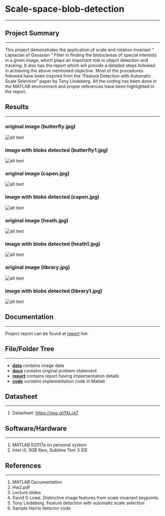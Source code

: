 # Scale-space-blob-detection
***
## Project Summary
***
This project demonstrates the application of scale and rotation invariant “ Laplacian of Gaussian ” Filter in finding the blobs/areas of special interests in a given image, which plays an important role in object detection and tracking. It also has the report which will provide a detailed steps followed in achieving the above mentioned objective. Most of the procedures followed have been inspired from the “Feature Detection with Automatic Scale Selection” paper by Tony Lindeberg. All the coding has been done in the MATLAB environment and proper references have been highlighted in the report.


## Results
***
### original image (butterfly.jpg)
![alt text](https://github.com/jayantsolanki/Scale-space-blob-detection/raw/master/report/test%20images/butterfly.jpg)
### image with blobs detected (butterfly1.jpg)
![alt text](https://github.com/jayantsolanki/Scale-space-blob-detection/raw/master/report/test%20images/butterfly1.jpg)
### original image (capen.jpg)
![alt text](https://github.com/jayantsolanki/Scale-space-blob-detection/raw/master/report/test%20images/capen.jpg)
### image with blobs detected (capen.jpg)
![alt text](https://github.com/jayantsolanki/Scale-space-blob-detection/raw/master/report/test%20images/capen1.jpg)
### original image (heath.jpg)
![alt text](https://github.com/jayantsolanki/Scale-space-blob-detection/raw/master/report/test%20images/heath.jpg)
### image with blobs detected (heath1.jpg)
![alt text](https://github.com/jayantsolanki/Scale-space-blob-detection/raw/master/report/test%20images/heath1.jpg)
### original image (library.jpg)
![alt text](https://github.com/jayantsolanki/Scale-space-blob-detection/raw/master/report/test%20images/library.jpg)
### image with blobs detected (library1.jpg)
![alt text](https://github.com/jayantsolanki/Scale-space-blob-detection/raw/master/report/test%20images/library1.jpg)



## Documentation
***
Project report can be found at [report](https://github.com/jayantsolanki/Scale-space-blob-detection/blob/master/report/report.pdf) link

## File/Folder Tree
***
* [**data**](https://github.com/jayantsolanki/Scale-space-blob-detection/tree/master/data) contains image data
* [**docs**](https://github.com/jayantsolanki/Scale-space-blob-detection/blob/master/docs) contains original problem statement
* [**report**](https://github.com/jayantsolanki/Scale-space-blob-detection/tree/master/report) contains report having implementation details
* [**code**](https://github.com/jayantsolanki/Scale-space-blob-detection/tree/master/code) contains implementation code in Matlab

## Datasheet
***
1. Datasheet: https://goo.gl/fXLckT

## Software/Hardware
***
1. MATLAB R2017a on personal system
2. Intel i3, 3GB Ram, Sublime Text 3 IDE

## References
***
1. MATLAB Documentation
2. Hw2.pdf
3. Lecture slides
4. David G Lowe. Distinctive image features from scale-invariant keypoints
5. Tony Lindeberg. Feature detection with automatic scale selection
6. Sample Harris detector code
